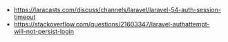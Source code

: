 

* https://laracasts.com/discuss/channels/laravel/laravel-54-auth-session-timeout
* https://stackoverflow.com/questions/21603347/laravel-authattempt-will-not-persist-login
